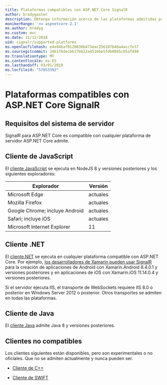 ```yaml
---
title: Plataformas compatibles con ASP.NET Core SignalR
author: bradygaster
description: Obtenga información acerca de las plataformas admitidas para ASP.NET Core SignalR.
monikerRange: '>= aspnetcore-2.1'
ms.author: bradyg
ms.custom: mvc
ms.date: 11/12/2018
uid: signalr/supported-platforms
ms.openlocfilehash: e4e84baf0120036b473eac256107b46a4accfe37
ms.sourcegitcommit: 24b1f6decbb17bb22a45166e5fdb0845c65af498
ms.translationtype: MT
ms.contentlocale: es-ES
ms.lasthandoff: 03/01/2019
ms.locfileid: "57053392"
---
```

# <a name="aspnet-core-signalr-supported-platforms"></a>Plataformas compatibles con ASP.NET Core SignalR

## <a name="server-system-requirements"></a>Requisitos del sistema de servidor

SignalR para ASP.NET Core es compatible con cualquier plataforma de servidor ASP.NET Core admite.

## <a name="javascript-client"></a>Cliente de JavaScript

El [cliente JavaScript](https://www.npmjs.com/package/@aspnet/signalr) se ejecuta en NodeJS 8 y versiones posteriores y los siguientes exploradores:

| Explorador                         | Versión |
| ------------------------------- | ------- |
| Microsoft Edge                  | actuales |
| Mozilla Firefox                 | actuales |
| Google Chrome; incluye Android | actuales |
| Safari; incluye iOS            | actuales |
| Microsoft Internet Explorer     | 11      |
 
## <a name="net-client"></a>Cliente .NET

El [cliente.NET](https://www.nuget.org/packages/Microsoft.AspNetCore.SignalR/) se ejecuta en cualquier plataforma compatible con ASP.NET Core. Por ejemplo, [los desarrolladores de Xamarin pueden usar SignalR](https://github.com/aspnet/Announcements/issues/305) para la creación de aplicaciones de Android con Xamarin.Android 8.4.0.1 y versiones posteriores y en aplicaciones de iOS con Xamarin.iOS 11.14.0.4 y versiones posteriores.

Si el servidor ejecuta IIS, el transporte de WebSockets requiere IIS 8.0 o posterior en Windows Server 2012 o posterior. Otros transportes se admiten en todas las plataformas.

## <a name="java-client"></a>Cliente de Java

El [cliente Java](https://search.maven.org/artifact/com.microsoft.aspnet/signalr) admite Java 8 y versiones posteriores.

## <a name="unsupported-clients"></a>Clientes no compatibles

Los clientes siguientes están disponibles, pero son experimentales o no oficiales. Que no se admiten actualmente y nunca pueden ser.

* [Cliente de C++](https://github.com/aspnet/SignalR/tree/master/clients/cpp)

* [Cliente de SWIFT](https://github.com/moozzyk/SignalR-Client-Swift)

